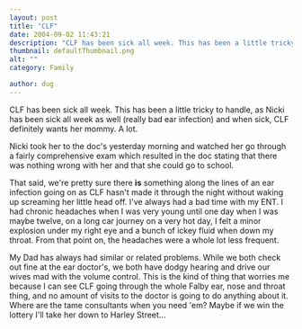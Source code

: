 ```yaml
---
layout: post
title: "CLF"
date: 2004-09-02 11:43:21
description: "CLF has been sick all week. This has been a little tricky to handle, as Nicki has been sick all week as well (really bad ear infection) and when sick, CLF definitely wants her mommy. A lot. Nicki took her&#8230;"
thumbnail: defaultThumbnail.png
alt: ""
category: Family

author: dug
---
```


<p><span class="caps">CLF </span>has been sick all week. This has been a little tricky to handle, as Nicki has been sick all week as well (really bad ear infection) and when sick, <span class="caps">CLF </span>definitely wants her mommy. A lot.</p>

<p>Nicki took her to the doc's yesterday morning and watched her go through a fairly comprehensive exam which resulted in the doc stating that there was nothing wrong with her and that she could go to school.</p>

<p>That said, we're pretty sure there <strong>is</strong> something along the lines of an ear infection going on as <span class="caps">CLF </span>hasn't made it through the night without waking up screaming her little head off. I've always had a bad time with my <span class="caps">ENT.</span> I had chronic headaches when I was very young until one day when I was maybe twelve, on a long car journey on a very hot day, I felt a minor explosion under my right eye and a bunch of ickey fluid when down my throat. From that point on, the headaches were a whole lot less frequent.</p>

<p>My Dad has always had similar or related problems. While we both check out fine at the ear doctor's, we both have dodgy hearing and drive our wives mad with the volume control.  This is the kind of thing that worries me because I can see <span class="caps">CLF </span>going through the whole Falby ear, nose and throat thing, and no amount of visits to the doctor is going to do anything about it. Where are the tame consultants when you need 'em? Maybe if we win the lottery I'll take her down to Harley Street...</p>
